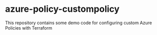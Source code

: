 # azure-policy-custompolicy
This repository contains some demo code for configuring custom Azure Policies with Terraform
